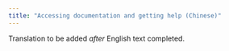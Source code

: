 ```yaml
---
title: "Accessing documentation and getting help (Chinese)"
---
```

Translation to be added _after_ English text completed.
